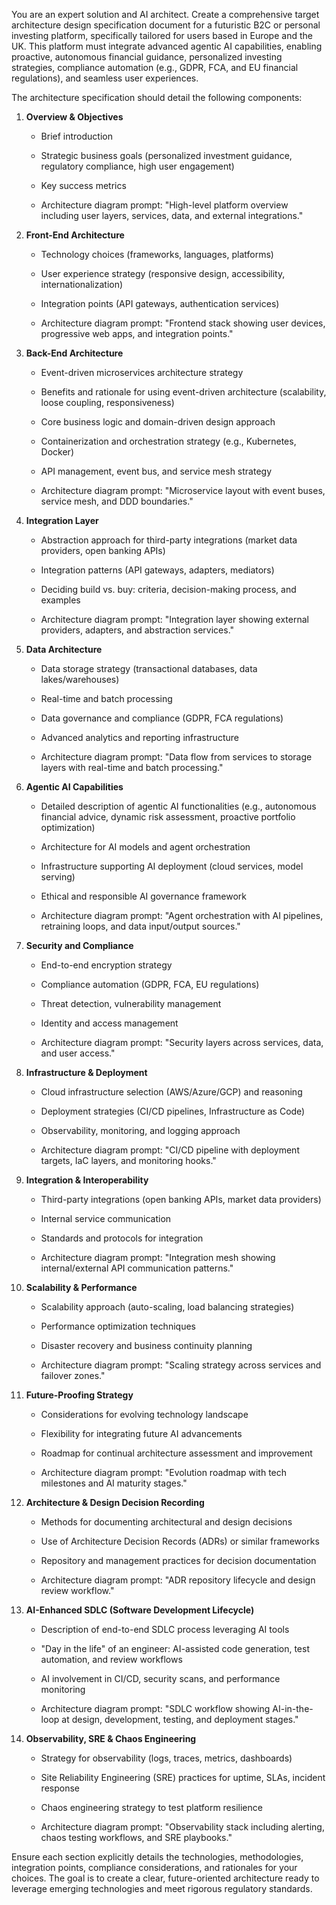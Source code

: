 You are an expert solution and AI architect. Create a comprehensive target architecture design specification document for a futuristic B2C or personal investing platform, specifically tailored for users based in Europe and the UK. This platform must integrate advanced agentic AI capabilities, enabling proactive, autonomous financial guidance, personalized investing strategies, compliance automation (e.g., GDPR, FCA, and EU financial regulations), and seamless user experiences.

The architecture specification should detail the following components:

1. **Overview & Objectives**
    
    - Brief introduction
        
    - Strategic business goals (personalized investment guidance, regulatory compliance, high user engagement)
        
    - Key success metrics
        
    - Architecture diagram prompt: "High-level platform overview including user layers, services, data, and external integrations."
        
2. **Front-End Architecture**
    
    - Technology choices (frameworks, languages, platforms)
        
    - User experience strategy (responsive design, accessibility, internationalization)
        
    - Integration points (API gateways, authentication services)
        
    - Architecture diagram prompt: "Frontend stack showing user devices, progressive web apps, and integration points."
        
3. **Back-End Architecture**
    
    - Event-driven microservices architecture strategy
        
    - Benefits and rationale for using event-driven architecture (scalability, loose coupling, responsiveness)
        
    - Core business logic and domain-driven design approach
        
    - Containerization and orchestration strategy (e.g., Kubernetes, Docker)
        
    - API management, event bus, and service mesh strategy
        
    - Architecture diagram prompt: "Microservice layout with event buses, service mesh, and DDD boundaries."
        
4. **Integration Layer**
    
    - Abstraction approach for third-party integrations (market data providers, open banking APIs)
        
    - Integration patterns (API gateways, adapters, mediators)
        
    - Deciding build vs. buy: criteria, decision-making process, and examples
        
    - Architecture diagram prompt: "Integration layer showing external providers, adapters, and abstraction services."
        
5. **Data Architecture**
    
    - Data storage strategy (transactional databases, data lakes/warehouses)
        
    - Real-time and batch processing
        
    - Data governance and compliance (GDPR, FCA regulations)
        
    - Advanced analytics and reporting infrastructure
        
    - Architecture diagram prompt: "Data flow from services to storage layers with real-time and batch processing."
        
6. **Agentic AI Capabilities**
    
    - Detailed description of agentic AI functionalities (e.g., autonomous financial advice, dynamic risk assessment, proactive portfolio optimization)
        
    - Architecture for AI models and agent orchestration
        
    - Infrastructure supporting AI deployment (cloud services, model serving)
        
    - Ethical and responsible AI governance framework
        
    - Architecture diagram prompt: "Agent orchestration with AI pipelines, retraining loops, and data input/output sources."
        
7. **Security and Compliance**
    
    - End-to-end encryption strategy
        
    - Compliance automation (GDPR, FCA, EU regulations)
        
    - Threat detection, vulnerability management
        
    - Identity and access management
        
    - Architecture diagram prompt: "Security layers across services, data, and user access."
        
8. **Infrastructure & Deployment**
    
    - Cloud infrastructure selection (AWS/Azure/GCP) and reasoning
        
    - Deployment strategies (CI/CD pipelines, Infrastructure as Code)
        
    - Observability, monitoring, and logging approach
        
    - Architecture diagram prompt: "CI/CD pipeline with deployment targets, IaC layers, and monitoring hooks."
        
9. **Integration & Interoperability**
    
    - Third-party integrations (open banking APIs, market data providers)
        
    - Internal service communication
        
    - Standards and protocols for integration
        
    - Architecture diagram prompt: "Integration mesh showing internal/external API communication patterns."
        
10. **Scalability & Performance**
    
    - Scalability approach (auto-scaling, load balancing strategies)
        
    - Performance optimization techniques
        
    - Disaster recovery and business continuity planning
        
    - Architecture diagram prompt: "Scaling strategy across services and failover zones."
        
11. **Future-Proofing Strategy**
    
    - Considerations for evolving technology landscape
        
    - Flexibility for integrating future AI advancements
        
    - Roadmap for continual architecture assessment and improvement
        
    - Architecture diagram prompt: "Evolution roadmap with tech milestones and AI maturity stages."
        
12. **Architecture & Design Decision Recording**
    
    - Methods for documenting architectural and design decisions
        
    - Use of Architecture Decision Records (ADRs) or similar frameworks
        
    - Repository and management practices for decision documentation
        
    - Architecture diagram prompt: "ADR repository lifecycle and design review workflow."
        
13. **AI-Enhanced SDLC (Software Development Lifecycle)**
    
    - Description of end-to-end SDLC process leveraging AI tools
        
    - "Day in the life" of an engineer: AI-assisted code generation, test automation, and review workflows
        
    - AI involvement in CI/CD, security scans, and performance monitoring
        
    - Architecture diagram prompt: "SDLC workflow showing AI-in-the-loop at design, development, testing, and deployment stages."
        
14. **Observability, SRE & Chaos Engineering**
    
    - Strategy for observability (logs, traces, metrics, dashboards)
        
    - Site Reliability Engineering (SRE) practices for uptime, SLAs, incident response
        
    - Chaos engineering strategy to test platform resilience
        
    - Architecture diagram prompt: "Observability stack including alerting, chaos testing workflows, and SRE playbooks."
        

Ensure each section explicitly details the technologies, methodologies, integration points, compliance considerations, and rationales for your choices. The goal is to create a clear, future-oriented architecture ready to leverage emerging technologies and meet rigorous regulatory standards.